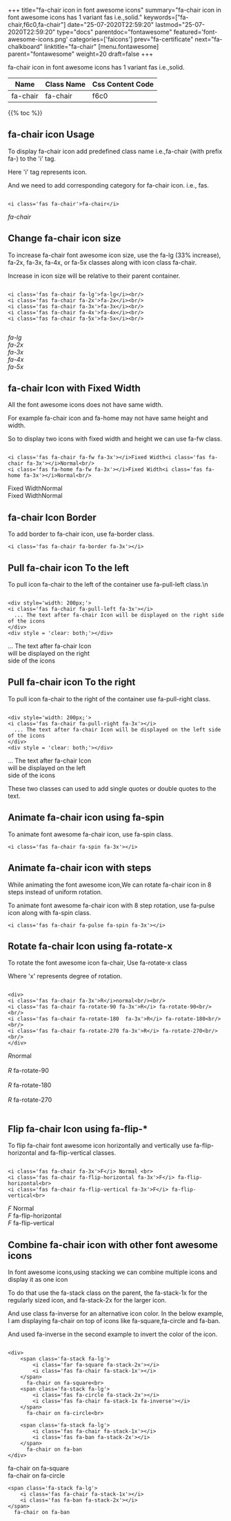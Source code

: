 +++
title="fa-chair icon in font awesome icons"
summary="fa-chair icon in font awesome icons has 1 variant fas i.e.,solid."
keywords=["fa-chair,f6c0,fa-chair"]
date="25-07-2020T22:59:20"
lastmod="25-07-2020T22:59:20"
type="docs"
parentdoc="fontawesome"
featured='font-awesome-icons.png'
categories=['faicons']
prev="fa-certificate"
next="fa-chalkboard"
linktitle="fa-chair"
[menu.fontawesome]
parent="fontawesome"
weight=20
draft=false
+++


fa-chair icon in font awesome icons has 1 variant fas i.e.,solid.

<div class='table-responsive'><table class='table'><thead><tr><th>Name</th><th>Class Name</th><th>Css Content Code</th></tr></thead><tbody><tr><td>fa-chair</td><td>fa-chair</td><td>f6c0</td></tr></tbody></table></div>


{{% toc %}}


## fa-chair icon Usage

To display fa-chair icon add predefined class name i.e.,fa-chair (with prefix fa-) to the 'i' tag.

Here 'i' tag represents icon.

And we need to add corresponding category for fa-chair icon. i.e., fas.


```

<i class='fas fa-chair'>fa-chair</i>
```

<i class='fas fa-chair'>fa-chair</i>




## Change fa-chair icon size
To increase fa-chair font awesome icon size, use the fa-lg (33% increase), fa-2x, fa-3x, fa-4x, or fa-5x classes along with icon class fa-chair.

Increase in icon size will be relative to their parent container. 

```

<i class='fas fa-chair fa-lg'>fa-lg</i><br/>
<i class='fas fa-chair fa-2x'>fa-2x</i><br/>
<i class='fas fa-chair fa-3x'>fa-3x</i><br/>
<i class='fas fa-chair fa-4x'>fa-4x</i><br/>
<i class='fas fa-chair fa-5x'>fa-5x</i><br/>
            
```

<i class='fas fa-chair fa-lg'>fa-lg</i><br/>
<i class='fas fa-chair fa-2x'>fa-2x</i><br/>
<i class='fas fa-chair fa-3x'>fa-3x</i><br/>
<i class='fas fa-chair fa-4x'>fa-4x</i><br/>
<i class='fas fa-chair fa-5x'>fa-5x</i><br/>
            



## fa-chair Icon with Fixed Width 

All the font awesome icons does not have same width.

For example fa-chair icon and fa-home may not have same height and width.

So to display two icons with fixed width and height we can use fa-fw class.


```

<i class='fas fa-chair fa-fw fa-3x'></i>Fixed Width<i class='fas fa-chair fa-3x'></i>Normal<br/>
<i class='fas fa-home fa-fw fa-3x'></i>Fixed Width<i class='fas fa-home fa-3x'></i>Normal<br/>
```

<i class='fas fa-chair fa-fw fa-3x'></i>Fixed Width<i class='fas fa-chair fa-3x'></i>Normal<br/>
<i class='fas fa-home fa-fw fa-3x'></i>Fixed Width<i class='fas fa-home fa-3x'></i>Normal<br/>



## fa-chair Icon Border 

To add border to fa-chair icon, use fa-border class.


```
<i class='fas fa-chair fa-border fa-3x'></i>

```
<i class='fas fa-chair fa-border fa-3x'></i>





## Pull fa-chair icon To the left

To pull icon fa-chair to the left of the container use fa-pull-left class.\n

```

<div style='width: 200px;'>
<i class='fas fa-chair fa-pull-left fa-3x'></i>
  ... The text after fa-chair Icon will be displayed on the right side of the icons
</div>
<div style = 'clear: both;'></div>
```

<div style='width: 200px;'>
<i class='fas fa-chair fa-pull-left fa-3x'></i>
  ... The text after fa-chair Icon will be displayed on the right side of the icons
</div>
<div style = 'clear: both;'></div>




## Pull fa-chair icon To the right
To pull icon fa-chair to the right of the container use fa-pull-right class.

```

<div style='width: 200px;'>
<i class='fas fa-chair fa-pull-right fa-3x'></i>
  ... The text after fa-chair Icon will be displayed on the left side of the icons
</div>
<div style = 'clear: both;'></div>
```

<div style='width: 200px;'>
<i class='fas fa-chair fa-pull-right fa-3x'></i>
  ... The text after fa-chair Icon will be displayed on the left side of the icons
</div>
<div style = 'clear: both;'></div>

These two classes can used to add single quotes or double quotes to the text.


## Animate fa-chair icon using fa-spin
To animate font awesome fa-chair icon, use fa-spin class.

```
<i class='fas fa-chair fa-spin fa-3x'></i>
```
<i class='fas fa-chair fa-spin fa-3x'></i>




## Animate fa-chair icon with steps
While animating the font awesome icon,We can rotate fa-chair icon in 8 steps instead of uniform rotation.

To animate font awesome fa-chair icon with 8 step rotation, use fa-pulse icon along with fa-spin class.


```
<i class='fas fa-chair fa-pulse fa-spin fa-3x'></i>

```
<i class='fas fa-chair fa-pulse fa-spin fa-3x'></i>





## Rotate fa-chair Icon using fa-rotate-x
To rotate the font awesome icon fa-chair, Use fa-rotate-x class

Where 'x' represents degree of rotation.


```

<div>
<i class='fas fa-chair fa-3x'>R</i>normal<br/><br/>
<i class='fas fa-chair fa-rotate-90 fa-3x'>R</i> fa-rotate-90<br/><br/> 
<i class='fas fa-chair fa-rotate-180  fa-3x'>R</i> fa-rotate-180<br/><br/> 
<i class='fas fa-chair fa-rotate-270 fa-3x'>R</i> fa-rotate-270<br/><br/>
</div>
```

<div>
<i class='fas fa-chair fa-3x'>R</i>normal<br/><br/>
<i class='fas fa-chair fa-rotate-90 fa-3x'>R</i> fa-rotate-90<br/><br/> 
<i class='fas fa-chair fa-rotate-180  fa-3x'>R</i> fa-rotate-180<br/><br/> 
<i class='fas fa-chair fa-rotate-270 fa-3x'>R</i> fa-rotate-270<br/><br/>
</div>




## Flip fa-chair Icon using fa-flip-*
To flip fa-chair font awesome icon horizontally and vertically use fa-flip-horizontal and fa-flip-vertical classes. 

```

<i class='fas fa-chair fa-3x'>F</i> Normal <br>
<i class='fas fa-chair fa-flip-horizontal fa-3x'>F</i> fa-flip-horizontal<br>
<i class='fas fa-chair fa-flip-vertical fa-3x'>F</i> fa-flip-vertical<br>
```

<i class='fas fa-chair fa-3x'>F</i> Normal <br>
<i class='fas fa-chair fa-flip-horizontal fa-3x'>F</i> fa-flip-horizontal<br>
<i class='fas fa-chair fa-flip-vertical fa-3x'>F</i> fa-flip-vertical<br>




## Combine fa-chair icon with other font awesome icons
In font awesome icons,using stacking we can combine multiple icons and display it as one icon 

To do that use the fa-stack class on the parent, the fa-stack-1x for the regularly sized icon, and fa-stack-2x for the larger icon.

And use class fa-inverse for an alternative icon color. 
In the below example, I am displaying fa-chair on top of icons like fa-square,fa-circle and fa-ban.

And used fa-inverse in the second example to invert the color of the icon.

```

<div>
    <span class='fa-stack fa-lg'>
        <i class='far fa-square fa-stack-2x'></i>
        <i class='fas fa-chair fa-stack-1x'></i>
    </span>
      fa-chair on fa-square<br>
    <span class='fa-stack fa-lg'>
        <i class='fas fa-circle fa-stack-2x'></i>
        <i class='fas fa-chair fa-stack-1x fa-inverse'></i>
    </span>
      fa-chair on fa-circle<br>

    <span class='fa-stack fa-lg'>
        <i class='fas fa-chair fa-stack-1x'></i>
        <i class='fas fa-ban fa-stack-2x'></i>
    </span>
      fa-chair on fa-ban
</div>
```

<div>
    <span class='fa-stack fa-lg'>
        <i class='far fa-square fa-stack-2x'></i>
        <i class='fas fa-chair fa-stack-1x'></i>
    </span>
      fa-chair on fa-square<br>
    <span class='fa-stack fa-lg'>
        <i class='fas fa-circle fa-stack-2x'></i>
        <i class='fas fa-chair fa-stack-1x fa-inverse'></i>
    </span>
      fa-chair on fa-circle<br>

    <span class='fa-stack fa-lg'>
        <i class='fas fa-chair fa-stack-1x'></i>
        <i class='fas fa-ban fa-stack-2x'></i>
    </span>
      fa-chair on fa-ban
</div>






